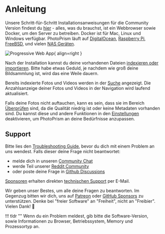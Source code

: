 # Anleitung

Unsere Schritt-für-Schritt Installationsanweisungen für die Community Version findest du [hier](https://docs.photoprism.app/getting-started/) - alles, was du brauchst, ist ein Webbrowser sowie Docker, um den Server zu betreiben. Docker ist für Mac, Linux und Windows verfügbar.
PhotoPrism läuft auf [DigitalOcean](https://docs.photoprism.app/getting-started/cloud/digitalocean/),
[Raspberry Pi](https://docs.photoprism.app/getting-started/raspberry-pi/), [FreeBSD](https://docs.photoprism.app/getting-started/freebsd/), und vielen
[NAS Geräten](https://docs.photoprism.app/getting-started/nas/synology/).

![Progressive Web App](https://dl.photoprism.app/img/ui/iphone-index-360px.png){ align=right }

Nach der Installation kannst du deine vorhandenen Dateien [indexieren oder importieren](library/import-vs-index.md). Bitte habe etwas Geduld, je nachdem wie groß deine Bildsammlung ist, wird das eine Weile dauern.

Bereits indexierte Fotos und Videos werden in der [Suche](organize/browse.md) angezeigt. Die Anzahlsanzeige deiner Fotos und Videos in der Navigation wird laufend aktualisiert.

Falls deine Fotos nicht auftauchen, kann es sein, dass sie im Bereich [Überprüfen](organize/review.md) sind, da die Qualität niedrig ist oder keine Metadaten vorhanden sind. Du kannst diese und andere Funktionen in den  [Einstellungen](settings/general.md) deaktivieren, um PhotoPrism an deine Bedürfnisse anzupassen.

## Support ##
Bitte lies den [Troubleshooting Guide](https://docs.photoprism.app/getting-started/troubleshooting/), bevor du dich mit einem Problem an uns wendest.
Falls dieser deine Frage nicht beantwortet:

* melde dich in unseren [Community Chat](https://gitter.im/browseyourlife/community)
* werde Teil unserer [Reddit Community](https://www.reddit.com/r/photoprism/)
* oder poste deine Frage in [Github Discussions](https://github.com/photoprism/photoprism/discussions)

[Sponsoren](https://docs.photoprism.app/funding/) erhalten direkten [technischen Support](https://photoprism.app/contact) per E-Mail.

Wir geben unser Bestes, um alle deine Fragen zu beantworten. 
Im Gegenzug bitten wir dich, uns auf [Patreon](https://www.patreon.com/photoprism) oder [GitHub Sponsors](https://github.com/sponsors/photoprism) zu unterstützen. 
Denke bei "freier Software" an "Freiheit", nicht an "Freibier". 
Vielen Dank! 💜

!!! tldr ""
    Wenn du ein Problem meldest, gib bitte die Software-Version, sowie Informationen zu Browser, Betriebssystem, Memory und
    Prozessortyp an.
